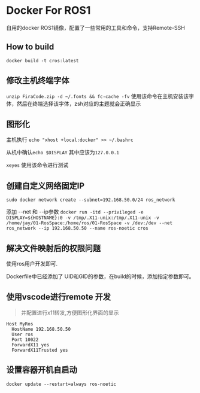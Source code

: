 

# Docker For ROS1

自用的docker ROS1镜像，配置了一些常用的工具和命令，支持Remote-SSH

## How to build

```
docker build -t cros:latest
```

## 修改主机终端字体

`unzip FiraCode.zip -d ~/.fonts && fc-cache -fv`
使用该命令在主机安装该字体，然后在终端选择该字体，zsh对应的主题就会正确显示

## 图形化
主机执行 `echo "xhost +local:docker" >> ~/.bashrc`

从机中确认`echo $DISPLAY` 其中应该为`127.0.0.1`

`xeyes` 使用该命令进行测试

## 创建自定义网络固定IP
`sudo docker network create --subnet=192.168.50.0/24 ros_network`

添加 --net 和 --ip参数
`docker run -itd --privileged -e DISPLAY=${HOSTNAME}:0 -v /tmp/.X11-unix:/tmp/.X11-unix -v /home/jay/01-RosSpace:/home/ros/01-RosSpace -v /dev:/dev --net ros_network --ip 192.168.50.50 --name ros-noetic cros`

## 解决文件映射后的权限问题
使用ros用户开发即可.

Dockerfile中已经添加了 UID和GID的参数，在build的时候，添加指定参数即可。

## 使用vscode进行remote 开发

> 并配置进行x11转发,方便图形化界面的显示
```
Host MyRos
  HostName 192.168.50.50
  User ros
  Port 10022
  ForwardX11 yes
  ForwardX11Trusted yes
```

## 设置容器开机自启动

`docker update --restart=always ros-noetic`
